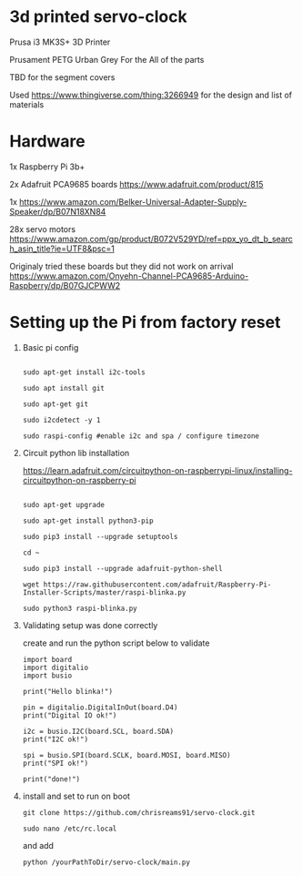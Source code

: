 # 3d printed servo-clock

Prusa i3 MK3S+ 3D Printer

Prusament PETG Urban Grey For the All of the parts

TBD for the segment covers

Used https://www.thingiverse.com/thing:3266949 for the design and list of materials

# Hardware

1x Raspberry Pi 3b+

2x Adafruit PCA9685 boards https://www.adafruit.com/product/815

1x https://www.amazon.com/Belker-Universal-Adapter-Supply-Speaker/dp/B07N18XN84

28x servo motors https://www.amazon.com/gp/product/B072V529YD/ref=ppx_yo_dt_b_search_asin_title?ie=UTF8&psc=1

Originaly tried these boards but they did not work on arrival https://www.amazon.com/Onyehn-Channel-PCA9685-Arduino-Raspberry/dp/B07GJCPWW2

# Setting up the Pi from factory reset

1. Basic pi config

   ```sudo apt update

   sudo apt-get install i2c-tools

   sudo apt install git

   sudo apt-get git

   sudo i2cdetect -y 1

   sudo raspi-config #enable i2c and spa / configure timezone

   ```

2. Circuit python lib installation

   https://learn.adafruit.com/circuitpython-on-raspberrypi-linux/installing-circuitpython-on-raspberry-pi

   ```sudo apt-get update

   sudo apt-get upgrade

   sudo apt-get install python3-pip

   sudo pip3 install --upgrade setuptools

   cd ~

   sudo pip3 install --upgrade adafruit-python-shell

   wget https://raw.githubusercontent.com/adafruit/Raspberry-Pi-Installer-Scripts/master/raspi-blinka.py

   sudo python3 raspi-blinka.py

   ```

3. Validating setup was done correctly

   create and run the python script below to validate

   ```
   import board
   import digitalio
   import busio

   print("Hello blinka!")

   pin = digitalio.DigitalInOut(board.D4)
   print("Digital IO ok!")

   i2c = busio.I2C(board.SCL, board.SDA)
   print("I2C ok!")

   spi = busio.SPI(board.SCLK, board.MOSI, board.MISO)
   print("SPI ok!")

   print("done!")
   ```

4. install and set to run on boot

   ```
   git clone https://github.com/chrisreams91/servo-clock.git

   sudo nano /etc/rc.local

   ```

   and add

   ```
   python /yourPathToDir/servo-clock/main.py
   ```
